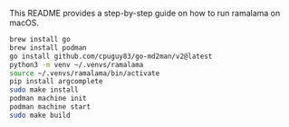 This README provides a step-by-step guide on how to run ramalama on macOS.

```bash
brew install go
brew install podman
go install github.com/cpuguy83/go-md2man/v2@latest
python3 -m venv ~/.venvs/ramalama
source ~/.venvs/ramalama/bin/activate
pip install argcomplete
sudo make install
podman machine init
podman machine start
sudo make build
```

